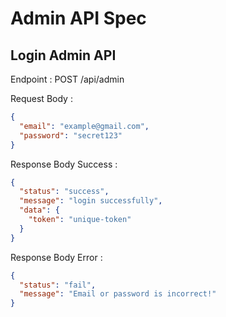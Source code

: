# Admin API Spec

## Login Admin API

Endpoint :  POST /api/admin

Request Body :

```json
{
  "email": "example@gmail.com",
  "password": "secret123"
}
```

Response Body Success :

```json
{
  "status": "success",
  "message": "login successfully",
  "data": {
    "token": "unique-token"
  }
}
```

Response Body Error :

```json
{
  "status": "fail",
  "message": "Email or password is incorrect!"
}
```